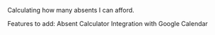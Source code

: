 Calculating how many absents I can afford.

Features to add:
Absent Calculator
Integration with Google Calendar
